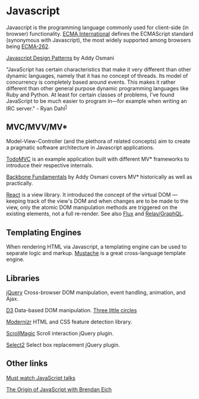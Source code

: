 Javascript
=

Javascript is the programming language commonly used for client-side (in browser) functionality. [ECMA International](http://www.ecma-international.org/default.htm) defines the ECMAScript standard (synonymous with Javascript), the most widely supported among browsers being [ECMA-262](http://www.ecma-international.org/publications/standards/Ecma-262.htm).

[Javascript Design Patterns](https://github.com/addyosmani/essential-js-design-patterns) by Addy Osmani

"JavaScript has certain characteristics that make it very different than other dynamic languages, namely that it has no concept of threads. Its model of concurrency is completely based around events. This makes it rather different than other general purpose dynamic programming languages like Ruby and Python. At least for certain classes of problems, I’ve found JavaScript to be much easier to program in—for example when writing an IRC server." - Ryan Dahl<sup>[1](http://dailyjs.com/2010/08/10/ryan-dahl-interview/)</sup>

## MVC/MVV/MV*

Model-View-Controller (and the plethora of related concepts) aim to create a pragmatic software architecture in Javascript applications.

[TodoMVC](http://todomvc.com/) is an example application built with different MV* frameworks to introduce their respective internals.

[Backbone Fundamentals](https://github.com/addyosmani/backbone-fundamentals) by Addy Osmani covers MV* historically as well as practically.

[React](https://facebook.github.io/react/index.html) is a view library. It introduced the concept of the virtual DOM — keeping track of the view's DOM and when changes are to be made to the view, only the atomic DOM manipulation methods are triggered on the existing elements, not a full re-render. See also [Flux](https://facebook.github.io/flux/) and [Relay/GraphQL](https://facebook.github.io/react/blog/2015/02/20/introducing-relay-and-graphql.html).

## Templating Engines

When rendering HTML via Javascript, a templating engine can be used to separate logic and markup. [Mustache](http://mustache.github.io/) is a great cross-language template engine.

## Libraries

[jQuery](http://jquery.com/) Cross-browser DOM manipulation, event handling, animation, and Ajax.

[D3](http://d3js.org/) Data-based DOM manipulation. [Three little circles](http://bost.ocks.org/mike/circles/)

[Modernizr](http://modernizr.com/) HTML and CSS feature detection library.

[ScrollMagic](http://janpaepke.github.io/ScrollMagic/) Scroll interaction jQuery plugin.

[Select2](http://ivaynberg.github.io/select2/) Select box replacement jQuery plugin.

## Other links

[Must watch JavaScript talks](https://github.com/bolshchikov/js-must-watch)

[The Origin of JavaScript with Brendan Eich](http://www.stitcher.com/podcast/ruby-rogues/javascript-jabber/e/124-jsj-the-origin-of-javascript-with-brendan-eich-35282918)
